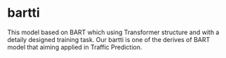 # bartti

This model based on BART which using Transformer structure and with a detaily designed training task.
Our bartti is one of the derives of BART model that aiming applied in Traffic Prediction.
